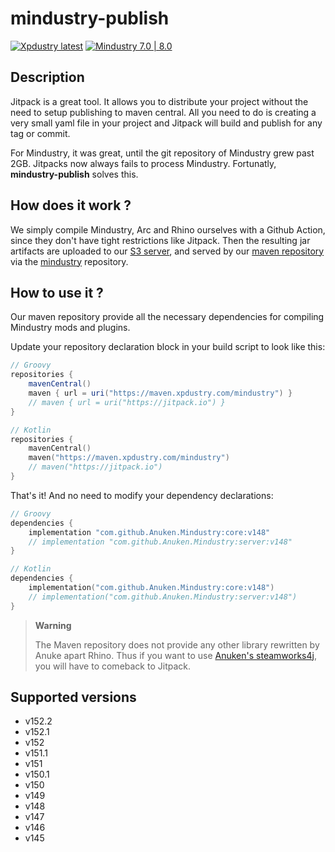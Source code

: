 # mindustry-publish

[![Xpdustry latest](https://maven.xpdustry.com/api/badge/latest/mindustry/com/github/Anuken/Mindustry/core?color=008080&name=Mindustry)](https://maven.xpdustry.com/#/mindustry/com/github/Anuken/Mindustry/core)
[![Mindustry 7.0 | 8.0](https://img.shields.io/badge/Mindustry-7.0%7C8.0-008080)](https://github.com/Anuken/Mindustry/releases)

## Description

Jitpack is a great tool. It allows you to distribute your project without the need to setup publishing to maven central.
All you need to do is creating a very small yaml file in your project and Jitpack will build and publish for any tag or commit.

For Mindustry, it was great, until the git repository of Mindustry grew past 2GB. Jitpacks now always fails to process Mindustry.
Fortunatly, **mindustry-publish** solves this.

## How does it work ?

We simply compile Mindustry, Arc and Rhino ourselves with a Github Action, since they don't have tight restrictions like Jitpack.
Then the resulting jar artifacts are uploaded to our [S3 server](https://minio.xpdustry.com),
and served by our [maven repository](https://maven.xpdustry.com) via the [mindustry](https://maven.xpdustry.com/#/mindustry) repository.

## How to use it ?

Our maven repository provide all the necessary dependencies for compiling Mindustry mods and plugins.

Update your repository declaration block in your build script to look like this:

```groovy
// Groovy
repositories {
    mavenCentral()
    maven { url = uri("https://maven.xpdustry.com/mindustry") }
    // maven { url = uri("https://jitpack.io") }
}
```

```kt
// Kotlin
repositories {
    mavenCentral()
    maven("https://maven.xpdustry.com/mindustry")
    // maven("https://jitpack.io")
}
```

That's it! And no need to modify your dependency declarations:

```groovy
// Groovy
dependencies {
    implementation "com.github.Anuken.Mindustry:core:v148"
    // implementation "com.github.Anuken.Mindustry:server:v148"
}
```

```kt
// Kotlin
dependencies {
    implementation("com.github.Anuken.Mindustry:core:v148")
    // implementation("com.github.Anuken.Mindustry:server:v148")
}
```

> **Warning**
> 
> The Maven repository does not provide any other library rewritten by Anuke apart Rhino.
> Thus if you want to use [Anuken's steamworks4j](https://github.com/Anuken/steamworks4j), you will have to comeback to Jitpack.

## Supported versions

- v152.2
- v152.1
- v152
- v151.1
- v151
- v150.1
- v150
- v149
- v148
- v147
- v146
- v145
